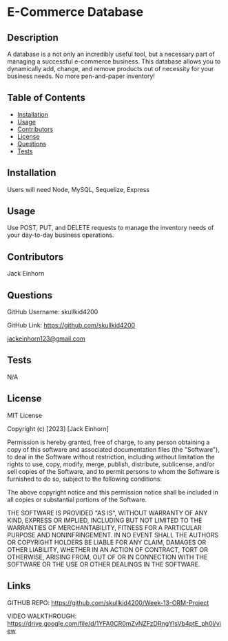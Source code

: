 # E-Commerce Database

## Description

A database is a not only an incredibly useful tool, but a necessary part of managing a successful e-commerce business. This database allows you to dynamically add, change, and remove products out of necessity for your business needs. No more pen-and-paper inventory! 

## Table of Contents
- [Installation](#installation)
- [Usage](#usage)
- [Contributors](#contributors)
- [License](#license)
- [Questions](#questions)
- [Tests](#tests)

## Installation

Users will need Node, MySQL, Sequelize, Express

## Usage

Use POST, PUT, and DELETE requests to manage the inventory needs of your day-to-day business operations. 

## Contributors

Jack Einhorn

## Questions

GitHub Username: skullkid4200

GitHub Link: https://github.com/skullkid4200

jackeinhorn123@gmail.com

## Tests

N/A

## License

MIT License


Copyright (c) [2023] [Jack Einhorn]

Permission is hereby granted, free of charge, to any person obtaining a copy
of this software and associated documentation files (the "Software"), to deal
in the Software without restriction, including without limitation the rights
to use, copy, modify, merge, publish, distribute, sublicense, and/or sell
copies of the Software, and to permit persons to whom the Software is
furnished to do so, subject to the following conditions:

The above copyright notice and this permission notice shall be included in all
copies or substantial portions of the Software.

THE SOFTWARE IS PROVIDED "AS IS", WITHOUT WARRANTY OF ANY KIND, EXPRESS OR
IMPLIED, INCLUDING BUT NOT LIMITED TO THE WARRANTIES OF MERCHANTABILITY,
FITNESS FOR A PARTICULAR PURPOSE AND NONINFRINGEMENT. IN NO EVENT SHALL THE
AUTHORS OR COPYRIGHT HOLDERS BE LIABLE FOR ANY CLAIM, DAMAGES OR OTHER
LIABILITY, WHETHER IN AN ACTION OF CONTRACT, TORT OR OTHERWISE, ARISING FROM,
OUT OF OR IN CONNECTION WITH THE SOFTWARE OR THE USE OR OTHER DEALINGS IN THE
SOFTWARE.


## Links

GITHUB REPO: https://github.com/skullkid4200/Week-13-ORM-Project

VIDEO WALKTHROUGH: https://drive.google.com/file/d/1YFA0CR0mZvNZFzDRngYIsVb4ptE_ph0l/view
